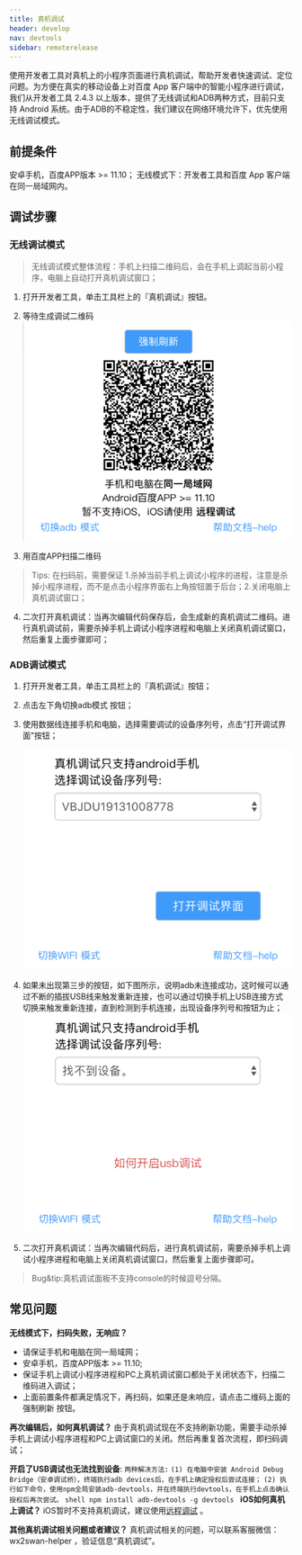 ```yaml
---
title: 真机调试
header: develop
nav: devtools
sidebar: remoterelease
---
```


使用开发者工具对真机上的小程序页面进行真机调试，帮助开发者快速调试、定位问题。为方便在真实的移动设备上对百度 App 客户端中的智能小程序进行调试，我们从开发者工具 2.4.3 以上版本，提供了无线调试和ADB两种方式，目前只支持 Android 系统。由于ADB的不稳定性，我们建议在网络环境允许下，优先使用无线调试模式。

## 前提条件

安卓手机，百度APP版本 >= 11.10；
无线模式下：开发者工具和百度 App 客户端在同一局域网内。


## 调试步骤

### 无线调试模式

> 无线调试模式整体流程：手机上扫描二维码后，会在手机上调起当前小程序，电脑上自动打开真机调试窗口；

1. 打开开发者工具，单击工具栏上的『真机调试』按钮。
2. 等待生成调试二维码
    ![图片](../../../img/tool/wireless-debug.png)

3. 用百度APP扫描二维码

> Tips: 在扫码前，需要保证 1.杀掉当前手机上调试小程序的进程，注意是杀掉小程序进程，而不是点击小程序界面右上角按钮置于后台；2.关闭电脑上真机调试窗口；

4. 二次打开真机调试：当再次编辑代码保存后，会生成新的真机调试二维码。进行真机调试前，需要杀掉手机上调试小程序进程和电脑上关闭真机调试窗口，然后重复上面步骤即可；



### ADB调试模式

1. 打开开发者工具，单击工具栏上的『真机调试』按钮；
2. 点击左下角切换adb模式 按钮；
3. 使用数据线连接手机和电脑，选择需要调试的设备序列号，点击“打开调试界面”按钮；

    ![图片](../../../img/tool/adb-debug.png)


4. 如果未出现第三步的按钮，如下图所示，说明adb未连接成功，这时候可以通过不断的插拔USB线来触发重新连接，也可以通过切换手机上USB连接方式 切换来触发重新连接，直到检测到手机连接，出现设备序列号和按钮为止；
    ![图片](../../../img/tool/adb-debug-disconnected.png)

5. 二次打开真机调试：当再次编辑代码后，进行真机调试前，需要杀掉手机上调试小程序进程和电脑上关闭真机调试窗口，然后重复上面步骤即可。


> Bug&tip:真机调试面板不支持console的时候逗号分隔。 

## 常见问题


**无线模式下，扫码失败，无响应？**

* 请保证手机和电脑在同一局域网；
* 安卓手机，百度APP版本 >= 11.10;
* 保证手机上调试小程序进程和PC上真机调试窗口都处于关闭状态下，扫描二维码进入调试；
* 上面前置条件都满足情况下，再扫码，如果还是未响应，请点击二维码上面的 强制刷新 按钮。

**再次编辑后，如何真机调试？**
由于真机调试现在不支持刷新功能，需要手动杀掉手机上调试小程序进程和PC上调试窗口的关闭。然后再重复首次流程，即扫码调试；

**开启了USB调试也无法找到设备**:
    ``两种解决方法:``
    ``(1) 在电脑中安装 Android Debug Bridge（安卓调试桥），终端执行adb devices后，在手机上确定授权后尝试连接；``
    ``(2) 执行如下命令，使用npm全局安装adb-devtools，并在终端执行devtools，在手机上点击确认授权后再次尝试。``
    ```shell
    npm install adb-devtools -g
    devtools
    ```
**iOS如何真机上调试？**
iOS暂时不支持真机调试，建议使用[远程调试](https://smartprogram.baidu.com/docs/develop/devtools/remotedebugging/) 。

**其他真机调试相关问题或者建议？**
真机调试相关的问题，可以联系客服微信：wx2swan-helper ，验证信息“真机调试”。

